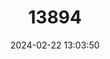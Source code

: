 ---
title: "13894"
category: "Moschus berezovskii"
draft: false
date: 2024-02-22 13:03:50
languages:
  English: ["Chinese Forest Musk Deer", "Dwarf Musk Deer", "South China Forest Musk Deer", "Forest Musk Deer"]
---